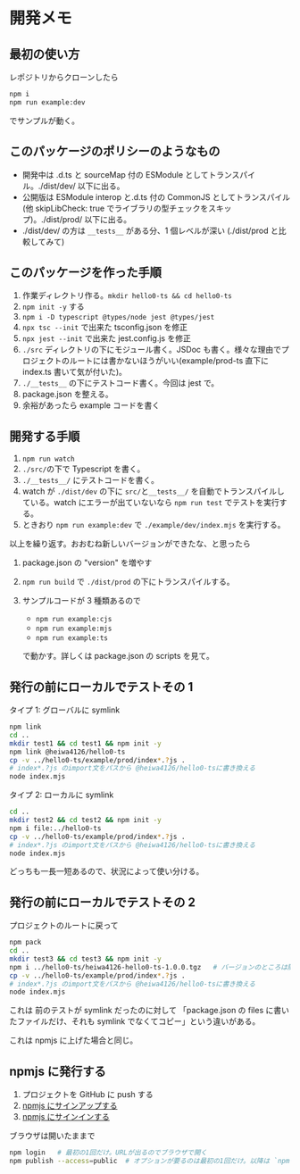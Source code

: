 # 開発メモ

## 最初の使い方

レポジトリからクローンしたら

```sh
npm i
npm run example:dev
```

でサンプルが動く。

## このパッケージのポリシーのようなもの

- 開発中は .d.ts と sourceMap 付の ESModule としてトランスパイル。./dist/dev/ 以下に出る。
- 公開版は ESModule interop と.d.ts 付の CommonJS としてトランスパイル (他 skipLibCheck: true でライブラリの型チェックをスキップ)。./dist/prod/ 以下に出る。
- ./dist/dev/ の方は `__tests__` がある分、1 個レベルが深い (./dist/prod と比較してみて)

## このパッケージを作った手順

1. 作業ディレクトリ作る。`mkdir hello0-ts && cd hello0-ts`
1. `npm init -y` する
1. `npm i -D typescript @types/node jest @types/jest`
1. `npx tsc --init` で出来た tsconfig.json を修正
1. `npx jest --init` で出来た jest.config.js を修正
1. `./src` ディレクトリの下にモジュール書く。JSDoc も書く。様々な理由でプロジェクトのルートには書かないほうがいい(example/prod-ts 直下に index.ts 書いて気が付いた)。
1. `./__tests__` の下にテストコード書く。今回は jest で。
1. package.json を整える。
1. 余裕があったら example コードを書く

## 開発する手順

1. `npm run watch`
1. `./src/`の下で Typescript を書く。
1. `./__tests__/` にテストコードを書く。
1. watch が `./dist/dev` の下に `src/`と`__tests__/` を自動でトランスパイルしている。watch にエラーが出ていないなら `npm run test` でテストを実行する。
1. ときおり `npm run example:dev` で `./example/dev/index.mjs` を実行する。

以上を繰り返す。おおむね新しいバージョンができたな、と思ったら

1. package.json の "version" を増やす
1. `npm run build` で `./dist/prod` の下にトランスパイルする。
1. サンプルコードが 3 種類あるので

   - `npm run example:cjs`
   - `npm run example:mjs`
   - `npm run example:ts`

   で動かす。詳しくは package.json の scripts を見て。

## 発行の前にローカルでテストその 1

タイプ 1: グローバルに symlink

```sh
npm link
cd ..
mkdir test1 && cd test1 && npm init -y
npm link @heiwa4126/hello0-ts
cp -v ../hello0-ts/example/prod/index*.?js .
# index*.?js のimport文をパスから @heiwa4126/hello0-tsに書き換える
node index.mjs
```

タイプ 2: ローカルに symlink

```sh
cd ..
mkdir test2 && cd test2 && npm init -y
npm i file:../hello0-ts
cp -v ../hello0-ts/example/prod/index*.?js .
# index*.?js のimport文をパスから @heiwa4126/hello0-tsに書き換える
node index.mjs
```

どっちも一長一短あるので、状況によって使い分ける。

## 発行の前にローカルでテストその 2

プロジェクトのルートに戻って

```sh
npm pack
cd ..
mkdir test3 && cd test3 && npm init -y
npm i ../hello0-ts/heiwa4126-hello0-ts-1.0.0.tgz   # バージョンのところは随時変わる
cp -v ../hello0-ts/example/prod/index*.?js .
# index*.?js のimport文をパスから @heiwa4126/hello0-tsに書き換える
node index.mjs
```

これは 前のテストが symlink だったのに対して
「package.json の files に書いたファイルだけ、それも symlink でなくてコピー」という違いがある。

これは npmjs に上げた場合と同じ。

## npmjs に発行する

1. プロジェクトを GitHub に push する
1. [npmjs にサインアップする](https://www.npmjs.com/signup)
1. [npmjs にサインインする](https://www.npmjs.com/signin)

ブラウザは開いたままで

```sh
npm login   # 最初の1回だけ。URLが出るのでブラウザで開く
npm publish --access=public  # オプションが要るのは最初の1回だけ。以降は `npm publish` でOK。URLが出るのでブラウザで開く
```
